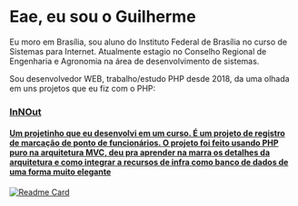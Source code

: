 <h1>Eae, eu sou o Guilherme</h1>
<p>Eu moro em Brasília, sou aluno do Instituto Federal de Brasília no curso de Sistemas para Internet. Atualmente estagio no Conselho Regional de Engenharia e Agronomia na área de desenvolvimento de sistemas. </p>

<p>Sou desenvolvedor WEB, trabalho/estudo PHP desde 2018, da uma olhada em uns projetos que eu fiz com o PHP:</p>
<a href="https://github.com/MarcalFilosofo/InnOut">
  <h3>
    InNOut
  </h3>
  <h4>
  Um projetinho que eu desenvolvi em um curso. É um projeto de registro de marcação de ponto de funcionários. O projeto foi feito usando PHP puro na arquitetura MVC, deu pra aprender na marra os detalhes da arquitetura e como integrar a recursos de infra como banco de dados de uma forma muito elegante
  </h4>
</a>

[![Readme Card](https://github-readme-stats.vercel.app/api/pin/?username=MarcalFilosofo&repo=InnOut)](https://github.com/MarcalFilosofo/InnOut)
